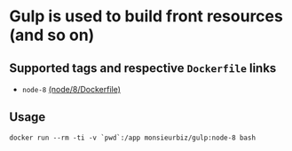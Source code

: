 # Gulp is used to build front resources (and so on)

## Supported tags and respective `Dockerfile` links

* `node-8` [(node/8/Dockerfile)](https://github.com/monsieurbiz/docker/blob/master/gulp/node/8/Dockerfile)

## Usage

```
docker run --rm -ti -v `pwd`:/app monsieurbiz/gulp:node-8 bash
```

